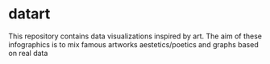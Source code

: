 # datart

This repository contains data visualizations inspired by art.
The aim of these infographics is to mix famous artworks aestetics/poetics and graphs based on real data 
